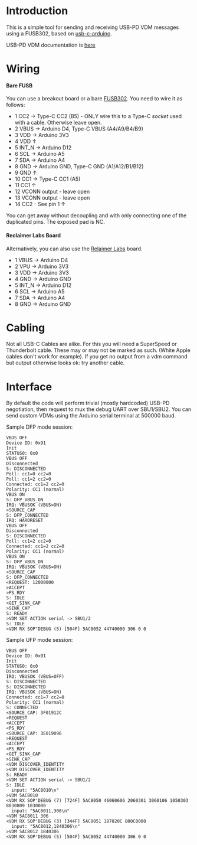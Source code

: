 # Introduction

This is a simple tool for sending and receiving USB-PD VDM messages using a FUSB302, based on [usb-c-arduino](https://github.com/graycatlabs/usb-c-arduino).

USB-PD VDM documentation is [here](https://github.com/AsahiLinux/docs/wiki/HW:USB-PD)

# Wiring
#### Bare FUSB
You can use a breakout board or a bare [FUSB302](https://www.onsemi.com/pub/Collateral/FUSB302-D.PDF). You need to wire it as follows:

* 1 CC2 → Type-C CC2 (B5) - ONLY wire this to a Type-C *socket* used with a cable. Otherwise leave open.
* 2 VBUS → Arduino D4, Type-C VBUS (A4/A9/B4/B9)
* 3 VDD → Arduino 3V3
* 4 VDD ↑
* 5 INT_N → Arduino D12
* 6 SCL → Arduino A5
* 7 SDA → Arduino A4
* 8 GND → Arduino GND, Type-C GND (A1/A12/B1/B12)
* 9 GND ↑
* 10 CC1 → Type-C CC1 (A5)
* 11 CC1 ↑
* 12 VCONN output - leave open
* 13 VCONN output - leave open
* 14 CC2 - See pin 1 ↑

You can get away without decoupling and with only connecting one of the duplicated pins. The exposed pad is NC.

#### Reclaimer Labs Board
Alternatively, you can also use the [Relaimer Labs](https://www.tindie.com/products/reclaimerlabs/usb-c-power-delivery-phy-breakout-board/) board.

* 1 VBUS → Arduino D4
* 2 VPU → Arduino 3V3
* 3 VDD → Arduino 3V3
* 4 GND → Arduino GND
* 5 INT_N → Arduino D12
* 6 SCL → Arduino A5
* 7 SDA → Arduino A4
* 8 GND → Arduino GND

# Cabling 
Not all USB-C Cables are alike. For this you will need a SuperSpeed or Thunderbolt cable. These may or may not be marked as such. (White Apple cables don't work for example). If you get no output from a vdm command but output otherwise looks ok: try another cable.

# Interface

By default the code will perform trivial (mostly hardcoded) USB-PD negotiation, then request to mux the debug UART over SBU1/SBU2. You can send custom VDMs using the Arduino serial terminal at 500000 baud.

Sample DFP mode session:

```
VBUS OFF
Device ID: 0x91
Init
STATUS0: 0x0
VBUS OFF
Disconnected
S: DISCONNECTED
Poll: cc1=0 cc2=0
Poll: cc1=2 cc2=0
Connected: cc1=2 cc2=0
Polarity: CC1 (normal)
VBUS ON
S: DFP_VBUS_ON
IRQ: VBUSOK (VBUS=ON)
>SOURCE_CAP
S: DFP_CONNECTED
IRQ: HARDRESET
VBUS OFF
Disconnected
S: DISCONNECTED
Poll: cc1=2 cc2=0
Connected: cc1=2 cc2=0
Polarity: CC1 (normal)
VBUS ON
S: DFP_VBUS_ON
IRQ: VBUSOK (VBUS=ON)
>SOURCE_CAP
S: DFP_CONNECTED
<REQUEST: 12000000
>ACCEPT
>PS_RDY
S: IDLE
<GET_SINK_CAP
>SINK_CAP
S: READY
>VDM SET ACTION serial -> SBU1/2
S: IDLE
<VDM RX SOP"DEBUG (5) [504F] 5AC8052 44740000 306 0 0
```

Sample UFP mode session:

```
VBUS OFF
Device ID: 0x91
Init
STATUS0: 0x0
Disconnected
IRQ: VBUSOK (VBUS=OFF)
S: DISCONNECTED
S: DISCONNECTED
IRQ: VBUSOK (VBUS=ON)
Connected: cc1=7 cc2=0
Polarity: CC1 (normal)
S: CONNECTED
<SOURCE_CAP: 3F01912C
>REQUEST
<ACCEPT
<PS_RDY
<SOURCE_CAP: 3E019096
>REQUEST
<ACCEPT
<PS_RDY
<GET_SINK_CAP
>SINK_CAP
<VDM DISCOVER_IDENTITY
>VDM DISCOVER_IDENTITY
S: READY
>VDM SET ACTION serial -> SBU1/2
S: IDLE
  input: "5AC8010\n"
>VDM 5AC8010
<VDM RX SOP'DEBUG (7) [724F] 5AC8050 46060606 2060301 3060106 1050303 8030809 1030000
  input: "5AC8011,306\n"
>VDM 5AC8011 306
<VDM RX SOP'DEBUG (3) [344F] 5AC8051 187020C 800C0000
  input: "5AC8012,1840306\n"
>VDM 5AC8012 1840306
<VDM RX SOP'DEBUG (5) [504F] 5AC8052 44740000 306 0 0
```
